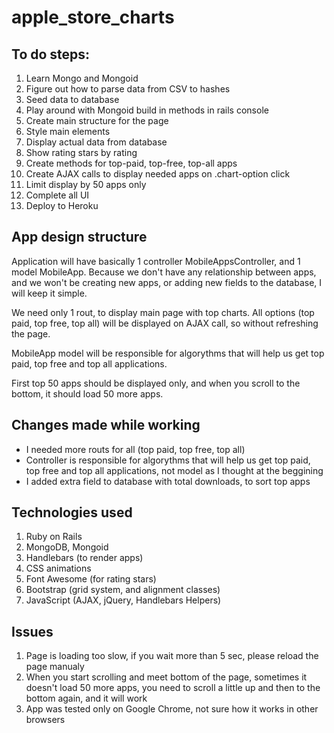 # apple_store_charts

## To do steps:

1. Learn Mongo and Mongoid
2. Figure out how to parse data from CSV to hashes
3. Seed data to database
4. Play around with Mongoid build in methods in rails console
5. Create main structure for the page
6. Style main elements
7. Display actual data from database
8. Show rating stars by rating
9. Create methods for top-paid, top-free, top-all apps
10. Create AJAX calls to display needed apps on .chart-option click
11. Limit display by 50 apps only
12. Complete all UI
13. Deploy to Heroku

## App design structure

Application will have basically 1 controller MobileAppsController, and 1 model MobileApp. Because we don't have any relationship between apps, and we won't be creating new apps, or adding new fields to the database, I will keep it simple.

We need only 1 rout, to display main page with top charts. All options (top paid, top free, top all) will be displayed on AJAX call, so without refreshing the page.

MobileApp model will be responsible for algorythms that will help us get top paid, top free and top all applications.

First top 50 apps should be displayed only, and when you scroll to the bottom, it should load 50 more apps.

## Changes made while working

- I needed more routs for all (top paid, top free, top all)
- Controller is responsible for algorythms that will help us get top paid, top free and top all applications, not model as I thought at the beggining
- I added extra field to database with total downloads, to sort top apps

## Technologies used

1. Ruby on Rails
2. MongoDB, Mongoid
3. Handlebars (to render apps)
4. CSS animations
5. Font Awesome (for rating stars)
6. Bootstrap (grid system, and alignment classes)
7. JavaScript (AJAX, jQuery, Handlebars Helpers)


## Issues

1. Page is loading too slow, if you wait more than 5 sec, please reload the page manualy
2. When you start scrolling and meet bottom of the page, sometimes it doesn't load 50 more apps, you need to scroll a little up and then to the bottom again, and it will work
3. App was tested only on Google Chrome, not sure how it works in other browsers





